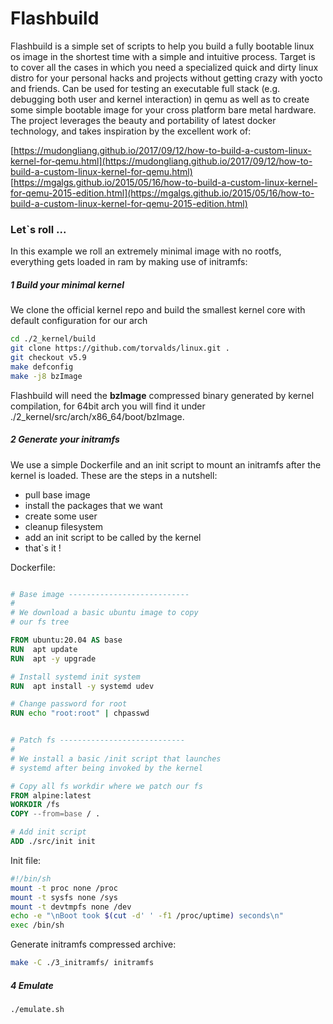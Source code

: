 # Flashbuild
Flashbuild is a simple set of scripts to help you build a fully bootable linux os image in the shortest time with a simple and intuitive process. 
Target is to cover all the cases in which you need a specialized quick and dirty linux distro for your personal hacks and projects without getting crazy with yocto and friends.
Can be used for testing an executable full stack (e.g. debugging both user and kernel interaction) in qemu as well as to create some simple bootable image for your cross platform bare metal hardware.
The project leverages the beauty and portability of latest docker technology, and takes inspiration by the excellent work of:

[https://mudongliang.github.io/2017/09/12/how-to-build-a-custom-linux-kernel-for-qemu.html](https://mudongliang.github.io/2017/09/12/how-to-build-a-custom-linux-kernel-for-qemu.html)  
[https://mgalgs.github.io/2015/05/16/how-to-build-a-custom-linux-kernel-for-qemu-2015-edition.html](https://mgalgs.github.io/2015/05/16/how-to-build-a-custom-linux-kernel-for-qemu-2015-edition.html)  

### Let`s roll ...
In this example we roll an extremely minimal image with no rootfs, everything gets loaded in ram by making use of initramfs:
##### 1 Build your minimal kernel
We clone the official kernel repo and build the smallest kernel core with default configuration for our arch
```bash
cd ./2_kernel/build
git clone https://github.com/torvalds/linux.git .
git checkout v5.9
make defconfig
make -j8 bzImage
```
Flashbuild will need the **bzImage** compressed binary generated by kernel compilation, for 64bit arch you will find it under ./2_kernel/src/arch/x86_64/boot/bzImage.
##### 2 Generate your initramfs
We use a simple Dockerfile and an init script to mount an initramfs after the kernel is loaded. These are the steps in a nutshell:
- pull base image
- install the packages that we want
- create some user
- cleanup filesystem
- add an init script to be called by the kernel
- that`s it !

Dockerfile:
```Dockerfile

# Base image ---------------------------
# 
# We download a basic ubuntu image to copy
# our fs tree 

FROM ubuntu:20.04 AS base
RUN  apt update 
RUN  apt -y upgrade 

# Install systemd init system
RUN  apt install -y systemd udev

# Change password for root
RUN echo "root:root" | chpasswd


# Patch fs ----------------------------
# 
# We install a basic /init script that launches
# systemd after being invoked by the kernel

# Copy all fs workdir where we patch our fs 
FROM alpine:latest
WORKDIR /fs
COPY --from=base / .

# Add init script
ADD ./src/init init
```

Init file:

```bash
#!/bin/sh
mount -t proc none /proc
mount -t sysfs none /sys
mount -t devtmpfs none /dev
echo -e "\nBoot took $(cut -d' ' -f1 /proc/uptime) seconds\n"
exec /bin/sh
```
Generate initramfs compressed archive:
```bash
make -C ./3_initramfs/ initramfs
```
##### 4 Emulate
```bash
./emulate.sh
```


